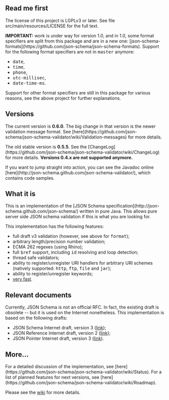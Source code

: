 <h2>Read me first</h2>

<p>The license of this project is LGPLv3 or later. See file
src/main/resources/LICENSE for the full text.</p>

<p><b>IMPORTANT:</b> work is under way for version 1.0, and in 1.0, some format
specifiers are split from this package and are in a new one:
[json-schema-formats](https://github.com/json-schema/json-schema-formats).
Support for the following format specifiers are not in <tt>master</tt>
anymore:</p>

* <tt>date</tt>,
* <tt>time</tt>,
* <tt>phone</tt>,
* <tt>utc-millisec</tt>,
* <tt>date-time-ms</tt>.

<p>Support for other format specifiers are still in this package for various
reasons, see the above project for further explanations.</p>

<h2>Versions</h2>

<p>The current version is <b>0.6.0</b>. The big change in that version is the
newer validation message format. See
[here](https://github.com/json-schema/json-schema-validator/wiki/Validation-messages)
for more details.</p>

<p>The old stable version is <b>0.5.5</b>. See the
[ChangeLog](https://github.com/json-schema/json-schema-validator/wiki/ChangeLog)
for more details. <b>Versions 0.4.x are not supported anymore.</b></p>

<p>If you want to jump straight into action, you can see the Javadoc online
[here](http://json-schema.github.com/json-schema-validator/), which contains
code samples.</p>

<h2>What it is</h2>

<p>This is an implementation of the [JSON Schema
specification](http://json-schema.github.com/json-schema/) written in pure Java.
This allows pure server side JSON schema validation if this is what you are
looking for.<p>

<p>This implementation has the following features:</p>

* full draft v3 validation (however, see above for <tt>format</tt>);
* arbitrary length/precision number validation;
* ECMA 262 regexes (using Rhino);
* full <tt>$ref</tt> support, including <tt>id</tt> resolving and loop
  detection;
* thread safe validators;
* ability to register/unregister URI handlers for arbitrary URI schemes
  (natively supported: <tt>http</tt>, <tt>ftp</tt>, <tt>file</tt> and
  <tt>jar</tt>);
* ability to register/unregister keywords;
* [very fast](https://github.com/json-schema/json-schema-validator/wiki/Performance).

<h2>Relevant documents</h2>

<p>Currently, JSON Schema is not an official RFC. In fact, the existing draft is
obsolete -- but it is used on the Internet nonetheless. This implementation is
based on the following drafts:</p>

* JSON Schema Internet draft, version 3
  ([link](http://tools.ietf.org/html/draft-zyp-json-schema-03));
* JSON Reference Internet draft, version 2
  ([link](http://tools.ietf.org/html/draft-pbryan-zyp-json-ref-02));
* JSON Pointer Internet draft, version 3
  ([link](http://tools.ietf.org/html/draft-ietf-appsawg-json-pointer-03)).

<h2>More...</h2>

<p>For a detailed discussion of the implementation, see
[here](https://github.com/json-schema/json-schema-validator/wiki/Status). For a
list of planned features for next versions, see
[here](https://github.com/json-schema/json-schema-validator/wiki/Roadmap).

Please see the
[wiki](https://github.com/json-schema/json-schema-validator/wiki/) for more
details.

